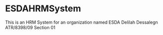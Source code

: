 # ESDAHRMSystem
This is an HRM System for an organization named ESDA
Delilah Dessalegn
ATR/8398/09
Section 01
